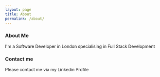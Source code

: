 ```yaml
---
layout: page
title: About
permalink: /about/
---
```


### About Me

I'm a Software Developer in London specialising in Full Stack Development


### Contact me

Please contact me via my Linkedin Profile
